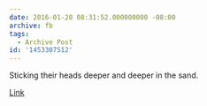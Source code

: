 ```yaml
---
date: 2016-01-20 08:31:52.000000000 -08:00
archive: fb
tags: 
  - Archive Post
id: '1453307512'
---
```


Sticking their heads deeper and deeper in the sand.

[Link](https://arstechnica.com/information-technology/2016/01/adblock-plus-blocked-from-attending-online-ad-industrys-big-annual-conference/)
